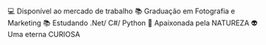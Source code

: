 💻 Disponível ao mercado de trabalho
📚 Graduação em Fotografia e Marketing
📚 Estudando .Net/ C#/ Python
🌄 Apaixonada pela NATUREZA
👽 Uma eterna CURIOSA
